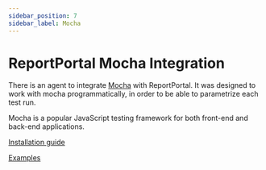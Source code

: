 ```yaml
---
sidebar_position: 7
sidebar_label: Mocha
---
```


# ReportPortal Mocha Integration

There is an agent to integrate [Mocha](https://mochajs.org/) with ReportPortal. It was designed to work with mocha programmatically, in order to be able to parametrize each test run.

Mocha is a popular JavaScript testing framework for both front-end and back-end applications. 

[Installation guide](https://github.com/reportportal/agent-js-mocha#readme)

[Examples](https://github.com/reportportal/examples-js/tree/master/example-mocha)
